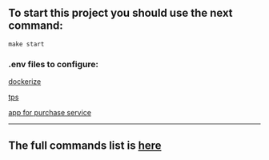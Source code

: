 ## To start this project you should use the next command:

```shell
make start
```

### .env files to configure:
[dockerize](.env)

[tps](./src/tps/.env)

[app for purchase service](./src/app-for-purchasing-service/.env)
___

## The full commands list is [here](./Makefile)

